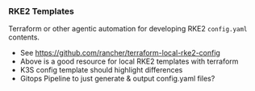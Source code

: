 ### RKE2 Templates

Terraform or other agentic automation for developing RKE2 `config.yaml` contents.

 * See https://github.com/rancher/terraform-local-rke2-config
 * Above is a good resource for local RKE2 templates with terraform
 * K3S config template should highlight differences 
 * Gitops Pipeline to just generate & output config.yaml files?


